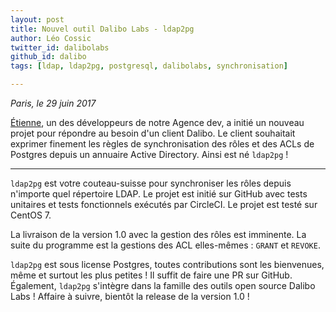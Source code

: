```yaml
---
layout: post
title: Nouvel outil Dalibo Labs - ldap2pg
author: Léo Cossic
twitter_id: dalibolabs
github_id: dalibo
tags: [ldap, ldap2pg, postgresql, dalibolabs, synchronisation]

---
```


*Paris, le 29 juin 2017*

[Étienne](https://github.com/bersace), un des développeurs de notre Agence dev, a initié un nouveau projet pour répondre au besoin d'un client Dalibo. Le client souhaitait exprimer finement les règles de synchronisation des rôles et des ACLs de Postgres depuis un annuaire Active Directory. Ainsi est né `ldap2pg` !


<!--MORE-->
---

`ldap2pg` est votre couteau-suisse pour synchroniser les rôles depuis n'importe quel répertoire LDAP. Le projet est initié sur GitHub avec tests unitaires et tests fonctionnels exécutés par CircleCI. Le projet est testé sur CentOS 7.

La livraison de la version 1.0 avec la gestion des rôles est imminente. La suite du programme est la gestions des ACL elles-mêmes : `GRANT` et `REVOKE`.


`ldap2pg` est sous license Postgres, toutes contributions sont les bienvenues, même et surtout les plus petites ! Il suffit de faire une PR sur GitHub. Également, `ldap2pg` s'intègre dans la famille des outils open source Dalibo Labs ! 
 Affaire à suivre, bientôt la release de la version 1.0 !

